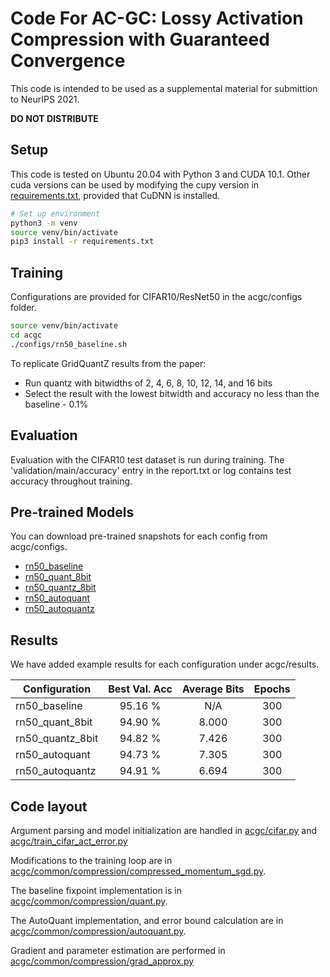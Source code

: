 # Code For AC-GC: Lossy Activation Compression with Guaranteed Convergence
This code is intended to be used as a supplemental material for submittion to NeurIPS 2021.

**DO NOT DISTRIBUTE**

## Setup
This code is tested on Ubuntu 20.04 with Python 3 and CUDA 10.1. 
Other cuda versions can be used by modifying the cupy version in [requirements.txt](requirements.txt), provided that CuDNN is installed.

```bash
# Set up environment
python3 -m venv
source venv/bin/activate
pip3 install -r requirements.txt
```

## Training
Configurations are provided for CIFAR10/ResNet50 in the acgc/configs folder. 

```bash
source venv/bin/activate
cd acgc
./configs/rn50_baseline.sh
```

To replicate GridQuantZ results from the paper:
* Run quantz with bitwidths of 2, 4, 6, 8, 10, 12, 14, and 16 bits
* Select the result with the lowest bitwidth and accuracy no less than the baseline - 0.1%

## Evaluation
Evaluation with the CIFAR10 test dataset is run during training. 
The 'validation/main/accuracy' entry in the report.txt or log contains test accuracy throughout training.

## Pre-trained Models
You can download pre-trained snapshots for each config from acgc/configs.
* [rn50_baseline](https://drive.google.com/file/d/1gYqiHqgowgNAekgA4InUbrD_ROvAU_Ku/view?usp=sharing)
* [rn50_quant_8bit](https://drive.google.com/file/d/1_7u6xvplYWW-34OSvgCuvApXbtDsVYmr/view?usp=sharing)
* [rn50_quantz_8bit](https://drive.google.com/file/d/1GOCfsca3qzEd-ICsTpgrFUNvTKJhmB3h/view?usp=sharing)
* [rn50_autoquant](https://drive.google.com/file/d/1P-FJgcUHvrVGsUzPMK2QgSX7-cYx9sm1/view?usp=sharing)
* [rn50_autoquantz](https://drive.google.com/file/d/1IqSkcNaEEt7ThpyypOuSHvQDmAWhiuHZ/view?usp=sharing)

## Results
We have added example results for each configuration under acgc/results.

| Configuration    | Best Val. Acc     | Average Bits | Epochs |
|------------------|:-----------------:|:------------:|:------:|
| rn50_baseline    |  95.16 %          |  N/A         | 300    |
| rn50_quant_8bit  |  94.90 %          |  8.000       | 300    |
| rn50_quantz_8bit |  94.82 %          |  7.426       | 300    |
| rn50_autoquant   |  94.73 %          |  7.305       | 300    |
| rn50_autoquantz  |  94.91 %          |  6.694       | 300    |

## Code layout
Argument parsing and model initialization are handled in [acgc/cifar.py](acgc/cifar.py) and [acgc/train_cifar_act_error.py](acgc/train_cifar_act_error.py)

Modifications to the training loop are in [acgc/common/compression/compressed_momentum_sgd.py](acgc/common/compression/compressed_momentum_sgd.py).

The baseline fixpoint implementation is in [acgc/common/compression/quant.py](acgc/common/compression/quant.py).

The AutoQuant implementation, and error bound calculation are in [acgc/common/compression/autoquant.py](acgc/common/compression/autoquant.py).

Gradient and parameter estimation are performed in [acgc/common/compression/grad_approx.py](acgc/common/compression/grad_approx.py)


